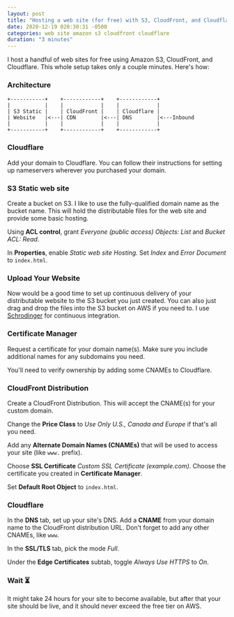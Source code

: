 ```yaml
---
layout: post
title: "Hosting a web site (for free) with S3, CloudFront, and Cloudflare"
date: 2020-12-19 020:30:31 -0500
categories: web site amazon s3 cloudfront cloudflare
duration: "3 minutes"
---
```


I host a handful of web sites for free using Amazon S3, CloudFront, and Cloudflare. This whole setup takes only a couple minutes. Here's how:

### Architecture

```
+-----------+    +------------+    +------------+
|           |    |            |    |            |
| S3 Static |    | CloudFront |    | Cloudflare |
| Website   |<---| CDN        |<---| DNS        |<---Inbound
|           |    |            |    |            |
+-----------+    +------------+    +------------+
```

### Cloudflare

Add your domain to Cloudflare. You can follow their instructions for setting up nameservers wherever you purchased your domain.

### S3 Static web site

Create a bucket on S3. I like to use the fully-qualified domain name as the bucket name. This will hold the distributable files for the web site and provide some basic hosting.

Using **ACL control**, grant _Everyone (public access)_ _Objects: List_ and _Bucket ACL: Read_.

In **Properties**, enable _Static web site Hosting_. Set _Index_ and _Error Document_ to `index.html`.

### Upload Your Website

Now would be a good time to set up continuous delivery of your distributable website to the S3 bucket you just created. You can also just drag and drop the files into the S3 bucket on AWS if you need to. I use [Schrodinger](http://github.com/grahamleslie/schrodinger) for continuous integration.

### Certificate Manager

Request a certificate for your domain name(s). Make sure you include additional names for any subdomains you need.

You'll need to verify ownership by adding some CNAMEs to Cloudflare.

### CloudFront Distribution

Create a CloudFront Distribution. This will accept the CNAME(s) for your custom domain.

Change the **Price Class** to _Use Only U.S., Canada and Europe_ if that's all you need.

Add any **Alternate Domain Names (CNAMEs)** that will be used to access your site (like `www.` prefix).

Choose **SSL Certificate** _Custom SSL Certificate (example.com)_. Choose the certificate you created in **Certificate Manager**.

Set **Default Root Object** to `index.html`.

### Cloudflare

In the **DNS** tab, set up your site's DNS. Add a **CNAME** from your domain name to the CloudFront distribution URL. Don't forget to add any other CNAMEs, like `www`.

In the **SSL/TLS** tab, pick the mode _Full_.

Under the **Edge Certificates** subtab, toggle _Always Use HTTPS_ to _On_.

### Wait ⏳

It might take 24 hours for your site to become available, but after that your site should be live, and it should never exceed the free tier on AWS.
